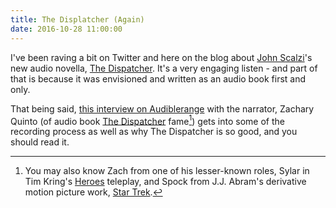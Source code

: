 ```yaml
---
title: The Displatcher (Again)
date: 2016-10-28 11:00:00
---
```


I've been raving a bit on Twitter and here on the blog about [John Scalzi](http://whatever.scalzi.com)'s new  audio novella, [The Dispatcher](http://www.audible.com/pd/Sci-Fi-Fantasy/FREE-The-Dispatcher-Audiobook/B01KKPH1VA). It's a very engaging listen - and part of that is because it was envisioned and written as an audio book first and only.

That being said, [this interview on Audiblerange](http://audiblerange.com/categories/inside-audible/dispatches-from-zachary-quinto/) with the narrator, Zachary Quinto (of audio book [The Dispatcher](http://www.audible.com/pd/Sci-Fi-Fantasy/FREE-The-Dispatcher-Audiobook/B01KKPH1VA) fame[^1]) gets into some of the recording process as well as why The Dispatcher is so good, and you should read it.


[^1]: You may also know Zach from one of his lesser-known roles, Sylar in Tim Kring's [Heroes](http://www.imdb.com/title/tt0813715/) teleplay, and Spock from J.J. Abram's derivative motion picture work, [Star Trek](http://www.imdb.com/title/tt0796366/).